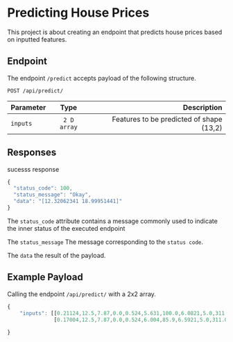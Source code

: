 # Predicting House Prices

This project is about creating an endpoint that predicts house prices based on inputted features. 


## Endpoint
The endpoint `/predict` accepts payload of the following structure.
``` http
POST /api/predict/
```
|Parameter |  Type         |  Description           |
|----------|:-------------:|-----------------------:|
| `inputs` |  `2 D array`  | Features to be predicted of shape (13,2)|


## Responses
sucesss response
``` javascript
{
  "status_code": 100,
  "status_message": "Okay",
  "data": "[12.32062341 18.99951441]"
}
```

The `status_code` attribute contains a message commonly used to indicate the inner status of the executed endpoint

The `status_message` The message corresponding to the `status code`.

The `data` the result of the payload.

## Example Payload
Calling the endpoint `/api/predict/` with a 2x2 array. 
``` javascript
{
    "inputs": [[0.21124,12.5,7.87,0.0,0.524,5.631,100.0,6.0821,5.0,311.0,15.2,386.63,29.93],
               [0.17004,12.5,7.87,0.0,0.524,6.004,85.9,6.5921,5.0,311.0,15.2,386.71,17.1] ]
    
}
```
